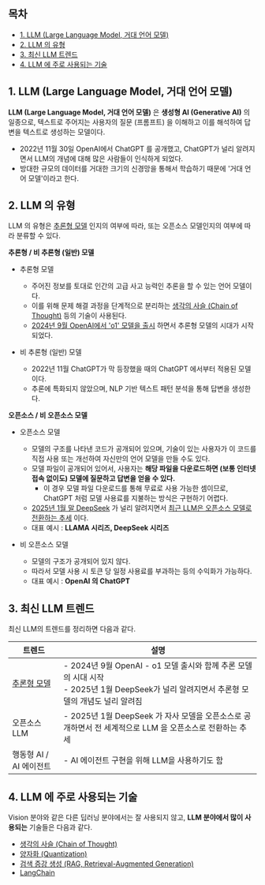 ## 목차

* [1. LLM (Large Language Model, 거대 언어 모델)](#1-llm-large-language-model-거대-언어-모델)
* [2. LLM 의 유형](#2-llm-의-유형)
* [3. 최신 LLM 트렌드](#3-최신-llm-트렌드)
* [4. LLM 에 주로 사용되는 기술](#4-llm-에-주로-사용되는-기술)

## 1. LLM (Large Language Model, 거대 언어 모델)

**LLM (Large Language Model, 거대 언어 모델)** 은 **생성형 AI (Generative AI)** 의 일종으로, 텍스트로 주어지는 사용자의 질문 (프롬프트) 을 이해하고 이를 해석하여 답변을 텍스트로 생성하는 모델이다.

* 2022년 11월 30일 OpenAI에서 ChatGPT 를 공개했고, ChatGPT가 널리 알려지면서 LLM의 개념에 대해 많은 사람들이 인식하게 되었다.
* 방대한 규모의 데이터를 거대한 크기의 신경망을 통해서 학습하기 때문에 '거대 언어 모델'이라고 한다.

## 2. LLM 의 유형

LLM 의 유형은 [추론형 모델](LLM_기초_추론형_모델.md) 인지의 여부에 따라, 또는 오픈소스 모델인지의 여부에 따라 분류할 수 있다.

**추론형 / 비 추론형 (일반) 모델**

* 추론형 모델
  * 주어진 정보를 토대로 인간의 고급 사고 능력인 추론을 할 수 있는 언어 모델이다.
  * 이를 위해 문제 해결 과정을 단계적으로 분리하는 [생각의 사슬 (Chain of Thought)](LLM_기초_Chain_of_Thought.md) 등의 기술이 사용된다.
  * [2024년 9월 OpenAI에서 'o1' 모델을 출시](../../AI%20Trend/AI_TREND_Sep_2024.md#20240913-금) 하면서 추론형 모델의 시대가 시작되었다.

* 비 추론형 (일반) 모델
  * 2022년 11월 ChatGPT가 막 등장했을 때의 ChatGPT 에서부터 적용된 모델이다.
  * 추론에 특화되지 않았으며, NLP 기반 텍스트 패턴 분석을 통해 답변을 생성한다.

**오픈소스 / 비 오픈소스 모델**

* 오픈소스 모델
  * 모델의 구조를 나타낸 코드가 공개되어 있으며, 기술이 있는 사용자가 이 코드를 직접 사용 또는 개선하여 자신만의 언어 모델을 만들 수도 있다.
  * 모델 파일이 공개되어 있어서, 사용자는 **해당 파일을 다운로드하면 (보통 인터넷 접속 없이도) 모델에 질문하고 답변을 얻을 수 있다.**
    * 이 경우 모델 파일 다운로드를 통해 무료로 사용 가능한 셈이므로, ChatGPT 처럼 모델 사용료를 지불하는 방식은 구현하기 어렵다.
  * [2025년 1월 말 DeepSeek](../../AI%20Trend/AI_Trend_Jan_2025.md#20250122-수) 가 널리 알려지면서 [최근 LLM은 오픈소스 모델로 전환하는 추세](../../AI%20Trend/AI_Trend_Feb_2025.md#20250214-금) 이다.
  * 대표 예시 : **LLAMA 시리즈, DeepSeek 시리즈**

* 비 오픈소스 모델
  * 모델의 구조가 공개되어 있지 않다.
  * 따라서 모델 사용 시 토큰 당 일정 사용료를 부과하는 등의 수익화가 가능하다.
  * 대표 예시 : **OpenAI 의 ChatGPT**

## 3. 최신 LLM 트렌드

최신 LLM의 트렌드를 정리하면 다음과 같다.

| 트렌드                        | 설명                                                                                                |
|----------------------------|---------------------------------------------------------------------------------------------------|
| [추론형 모델](LLM_기초_추론형_모델.md) | - 2024년 9월 OpenAI - o1 모델 출시와 함께 추론 모델의 시대 시작<br>- 2025년 1월 DeepSeek가 널리 알려지면서 추론형 모델의 개념도 널리 알려짐 |
| 오픈소스 LLM                   | - 2025년 1월 DeepSeek 가 자사 모델을 오픈소스로 공개하면서 전 세계적으로 LLM 을 오픈소스로 전환하는 추세                              |
| 행동형 AI / AI 에이전트           | - AI 에이전트 구현을 위해 LLM을 사용하기도 함                                                                     |

## 4. LLM 에 주로 사용되는 기술

Vision 분야와 같은 다른 딥러닝 분야에서는 잘 사용되지 않고, **LLM 분야에서 많이 사용되는** 기술들은 다음과 같다.

* [생각의 사슬 (Chain of Thought)](LLM_기초_Chain_of_Thought.md)
* [양자화 (Quantization)](LLM_기초_Quantization.md)
* [검색 증강 생성 (RAG, Retrieval-Augmented Generation)](LLM_기초_RAG.md)
* [LangChain](LLM_기초_Langchain.md)
